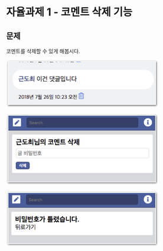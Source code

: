 # 자율과제 1 - 코멘트 삭제 기능

## 문제

코멘트를 삭제할 수 있게 해봅시다.

![&#xC5EC;&#xAE30;&#xC11C; &#xD734;&#xC9C0;&#xD1B5; &#xBC84;&#xD2BC;&#xC744; &#xD074;&#xB9AD;&#xD558;&#xBA74;,](../../.gitbook/assets/image%20%28140%29.png)

![&#xCF54;&#xBA58;&#xD2B8; &#xC0AD;&#xC81C; &#xD398;&#xC774;&#xC9C0;&#xAC00; &#xBCF4;&#xC5EC;&#xC57C;&#xD558;&#xBA70;](../../.gitbook/assets/image%20%28188%29.png)

![&#xBE44;&#xBC00;&#xBC88;&#xD638;&#xAC00; &#xB9DE;&#xC73C;&#xBA74; &#xC0AD;&#xC81C;&#xB418;&#xACE0; &#xD2C0;&#xB9AC;&#xBA74; &#xC624;&#xB958;&#xD398;&#xC774;&#xC9C0;&#xB97C; &#xB744;&#xC6CC;&#xC918;&#xC57C; &#xD569;&#xB2C8;&#xB2E4;.](../../.gitbook/assets/image%20%2846%29.png)

